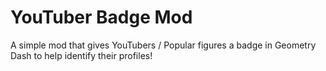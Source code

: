 # YouTuber Badge Mod

A simple mod that gives YouTubers / Popular figures a badge in Geometry Dash to help identify their profiles!